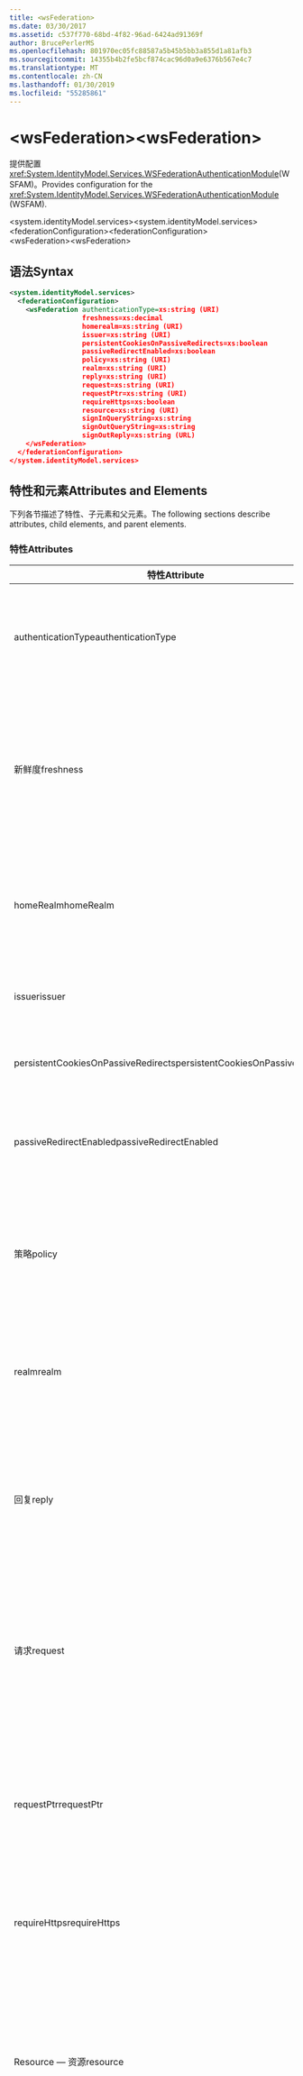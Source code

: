 ```yaml
---
title: <wsFederation>
ms.date: 03/30/2017
ms.assetid: c537f770-68bd-4f82-96ad-6424ad91369f
author: BrucePerlerMS
ms.openlocfilehash: 801970ec05fc88587a5b45b5bb3a855d1a81afb3
ms.sourcegitcommit: 14355b4b2fe5bcf874cac96d0a9e6376b567e4c7
ms.translationtype: MT
ms.contentlocale: zh-CN
ms.lasthandoff: 01/30/2019
ms.locfileid: "55285861"
---
```

# <a name="wsfederation"></a><span data-ttu-id="4065b-101">\<wsFederation></span><span class="sxs-lookup"><span data-stu-id="4065b-101">\<wsFederation></span></span>
<span data-ttu-id="4065b-102">提供配置<xref:System.IdentityModel.Services.WSFederationAuthenticationModule>(WSFAM)。</span><span class="sxs-lookup"><span data-stu-id="4065b-102">Provides configuration for the <xref:System.IdentityModel.Services.WSFederationAuthenticationModule> (WSFAM).</span></span>  
  
<span data-ttu-id="4065b-103">\<system.identityModel.services></span><span class="sxs-lookup"><span data-stu-id="4065b-103">\<system.identityModel.services></span></span>  
<span data-ttu-id="4065b-104">\<federationConfiguration></span><span class="sxs-lookup"><span data-stu-id="4065b-104">\<federationConfiguration></span></span>  
<span data-ttu-id="4065b-105">\<wsFederation></span><span class="sxs-lookup"><span data-stu-id="4065b-105">\<wsFederation></span></span>  
  
## <a name="syntax"></a><span data-ttu-id="4065b-106">语法</span><span class="sxs-lookup"><span data-stu-id="4065b-106">Syntax</span></span>  
  
```xml
<system.identityModel.services>  
  <federationConfiguration>  
    <wsFederation authenticationType=xs:string (URI)  
                  freshness=xs:decimal  
                  homerealm=xs:string (URI)  
                  issuer=xs:string (URI)  
                  persistentCookiesOnPassiveRedirects=xs:boolean  
                  passiveRedirectEnabled=xs:boolean  
                  policy=xs:string (URI)  
                  realm=xs:string (URI)  
                  reply=xs:string (URI)  
                  request=xs:string (URI)  
                  requestPtr=xs:string (URI)  
                  requireHttps=xs:boolean  
                  resource=xs:string (URI)  
                  signInQueryString=xs:string  
                  signOutQueryString=xs:string  
                  signOutReply=xs:string (URL)  
    </wsFederation>  
  </federationConfiguration>  
</system.identityModel.services>  
```  
  
## <a name="attributes-and-elements"></a><span data-ttu-id="4065b-107">特性和元素</span><span class="sxs-lookup"><span data-stu-id="4065b-107">Attributes and Elements</span></span>  
 <span data-ttu-id="4065b-108">下列各节描述了特性、子元素和父元素。</span><span class="sxs-lookup"><span data-stu-id="4065b-108">The following sections describe attributes, child elements, and parent elements.</span></span>  
  
### <a name="attributes"></a><span data-ttu-id="4065b-109">特性</span><span class="sxs-lookup"><span data-stu-id="4065b-109">Attributes</span></span>  
  
|<span data-ttu-id="4065b-110">特性</span><span class="sxs-lookup"><span data-stu-id="4065b-110">Attribute</span></span>|<span data-ttu-id="4065b-111">描述</span><span class="sxs-lookup"><span data-stu-id="4065b-111">Description</span></span>|  
|---------------|-----------------|  
|<span data-ttu-id="4065b-112">authenticationType</span><span class="sxs-lookup"><span data-stu-id="4065b-112">authenticationType</span></span>|<span data-ttu-id="4065b-113">一个认证类型的 URI。</span><span class="sxs-lookup"><span data-stu-id="4065b-113">A URI that specifies the authentication type.</span></span> <span data-ttu-id="4065b-114">设置 Ws-federation 登录请求 wauth 参数。</span><span class="sxs-lookup"><span data-stu-id="4065b-114">Sets the WS-Federation sign-in request wauth parameter.</span></span> <span data-ttu-id="4065b-115">可选。</span><span class="sxs-lookup"><span data-stu-id="4065b-115">Optional.</span></span> <span data-ttu-id="4065b-116">默认值为空字符串，指定不在请求中包括的 wauth 参数。</span><span class="sxs-lookup"><span data-stu-id="4065b-116">The default is an empty string, which specifies that the wauth parameter is not included in the request.</span></span>|  
|<span data-ttu-id="4065b-117">新鲜度</span><span class="sxs-lookup"><span data-stu-id="4065b-117">freshness</span></span>|<span data-ttu-id="4065b-118">身份验证请求所需的最大生存期（以分钟为单位）。</span><span class="sxs-lookup"><span data-stu-id="4065b-118">The desired maximum age of authentication requests, in minutes.</span></span> <span data-ttu-id="4065b-119">设置 Ws-federation 登录请求 wfresh 参数。</span><span class="sxs-lookup"><span data-stu-id="4065b-119">Sets the WS-Federation sign-in request wfresh parameter.</span></span> <span data-ttu-id="4065b-120">可选。</span><span class="sxs-lookup"><span data-stu-id="4065b-120">Optional.</span></span> <span data-ttu-id="4065b-121">默认值为零。</span><span class="sxs-lookup"><span data-stu-id="4065b-121">The default is zero.</span></span> <span data-ttu-id="4065b-122">可选。</span><span class="sxs-lookup"><span data-stu-id="4065b-122">Optional.</span></span> <span data-ttu-id="4065b-123">**警告：** 下一版本的.NET Framework 4.5`freshness`属性的类型将为`xs:string`，其默认值将为`null`。</span><span class="sxs-lookup"><span data-stu-id="4065b-123">**Warning:**  In the next release of .NET Framework 4.5, the `freshness` attribute will be of type `xs:string` and its default value will be `null`.</span></span>|  
|<span data-ttu-id="4065b-124">homeRealm</span><span class="sxs-lookup"><span data-stu-id="4065b-124">homeRealm</span></span>|<span data-ttu-id="4065b-125">要用于身份验证标识提供者 (IP) 的主领域。</span><span class="sxs-lookup"><span data-stu-id="4065b-125">The home realm of the identity provider (IP) to use for authentication.</span></span> <span data-ttu-id="4065b-126">设置 Ws-federation 登录请求 whr 参数。</span><span class="sxs-lookup"><span data-stu-id="4065b-126">Sets the WS-Federation sign-in request whr parameter.</span></span> <span data-ttu-id="4065b-127">可选。</span><span class="sxs-lookup"><span data-stu-id="4065b-127">Optional.</span></span> <span data-ttu-id="4065b-128">默认值为空字符串，指定不在请求中包括的 whr 参数。</span><span class="sxs-lookup"><span data-stu-id="4065b-128">The default is an empty string, which specifies that the whr parameter is not included in the request.</span></span>|  
|<span data-ttu-id="4065b-129">issuer</span><span class="sxs-lookup"><span data-stu-id="4065b-129">issuer</span></span>|<span data-ttu-id="4065b-130">预期的令牌颁发者的 URI。</span><span class="sxs-lookup"><span data-stu-id="4065b-130">The URI of the intended token issuer.</span></span> <span data-ttu-id="4065b-131">设置登录请求的基 URL 的 WS 联合身份验证和所需的注销请求。</span><span class="sxs-lookup"><span data-stu-id="4065b-131">Sets the base URL of WS-Federation sign-in requests and sign-out requests Required.</span></span>|  
|<span data-ttu-id="4065b-132">persistentCookiesOnPassiveRedirects</span><span class="sxs-lookup"><span data-stu-id="4065b-132">persistentCookiesOnPassiveRedirects</span></span>|<span data-ttu-id="4065b-133">指定是否在身份验证颁发永久性 cookie。</span><span class="sxs-lookup"><span data-stu-id="4065b-133">Specifies whether persistent cookies are issued on authentication.</span></span> <span data-ttu-id="4065b-134">可选。</span><span class="sxs-lookup"><span data-stu-id="4065b-134">Optional.</span></span> <span data-ttu-id="4065b-135">默认值为"false"，不发出 cookies。</span><span class="sxs-lookup"><span data-stu-id="4065b-135">The default is "false", cookies are not issued.</span></span>|  
|<span data-ttu-id="4065b-136">passiveRedirectEnabled</span><span class="sxs-lookup"><span data-stu-id="4065b-136">passiveRedirectEnabled</span></span>|<span data-ttu-id="4065b-137">指定是否启用 WSFAM 自动将未经授权的请求重定向到 STS。</span><span class="sxs-lookup"><span data-stu-id="4065b-137">Specifies whether the WSFAM is enabled to automatically redirect unauthorized requests to an STS.</span></span> <span data-ttu-id="4065b-138">可选。</span><span class="sxs-lookup"><span data-stu-id="4065b-138">Optional.</span></span> <span data-ttu-id="4065b-139">默认值为"true"，未经授权的请求自动重定向。</span><span class="sxs-lookup"><span data-stu-id="4065b-139">The default is "true", unauthorized requests are automatically redirected.</span></span>|  
|<span data-ttu-id="4065b-140">策略</span><span class="sxs-lookup"><span data-stu-id="4065b-140">policy</span></span>|<span data-ttu-id="4065b-141">指定要在登录请求中使用的相关策略的位置的 URL。</span><span class="sxs-lookup"><span data-stu-id="4065b-141">A URL that specifies the location of the relevant policy to use on sign-in requests.</span></span> <span data-ttu-id="4065b-142">默认值为一个空字符串。</span><span class="sxs-lookup"><span data-stu-id="4065b-142">The default is an empty string.</span></span> <span data-ttu-id="4065b-143">设置 Ws-federation 登录请求 wp 参数。</span><span class="sxs-lookup"><span data-stu-id="4065b-143">Sets the WS-Federation sign-in request wp parameter.</span></span> <span data-ttu-id="4065b-144">可选。</span><span class="sxs-lookup"><span data-stu-id="4065b-144">Optional.</span></span> <span data-ttu-id="4065b-145">默认值为空字符串，指定不在请求中包括的 wp 参数。</span><span class="sxs-lookup"><span data-stu-id="4065b-145">The default is an empty string, which specifies that the wp parameter is not included in the request.</span></span>|  
|<span data-ttu-id="4065b-146">realm</span><span class="sxs-lookup"><span data-stu-id="4065b-146">realm</span></span>|<span data-ttu-id="4065b-147">请求领域的 URI。</span><span class="sxs-lookup"><span data-stu-id="4065b-147">The URI of the requesting realm.</span></span> <span data-ttu-id="4065b-148">(一个 URI，标识信赖方 (RP) 对安全令牌服务 (STS)。)设置请求 wtrealm WS 联合身份验证登录请求参数。</span><span class="sxs-lookup"><span data-stu-id="4065b-148">(A URI that identifies the relying party (RP) to the security token service (STS).) Sets the request wtrealm WS-Federation sign-in request parameter.</span></span> <span data-ttu-id="4065b-149">必需。</span><span class="sxs-lookup"><span data-stu-id="4065b-149">Required.</span></span>|  
|<span data-ttu-id="4065b-150">回复</span><span class="sxs-lookup"><span data-stu-id="4065b-150">reply</span></span>|<span data-ttu-id="4065b-151">标识依赖方 (RP) 应用程序的地址的 URL 要接受来自安全标志服务 (STS) 的回复。</span><span class="sxs-lookup"><span data-stu-id="4065b-151">A URL that identifies the address at which the relying party (RP) application would like to receive replies from the Security Token Service (STS).</span></span> <span data-ttu-id="4065b-152">设置 Ws-federation 登录请求 wreply 参数。</span><span class="sxs-lookup"><span data-stu-id="4065b-152">Sets the WS-Federation sign-in request wreply parameter.</span></span> <span data-ttu-id="4065b-153">可选。</span><span class="sxs-lookup"><span data-stu-id="4065b-153">Optional.</span></span> <span data-ttu-id="4065b-154">默认值为空字符串，指定在请求中不包含 wreply 参数。</span><span class="sxs-lookup"><span data-stu-id="4065b-154">The default is an empty string, which specifies that the wreply parameter is not included in the request.</span></span>|  
|<span data-ttu-id="4065b-155">请求</span><span class="sxs-lookup"><span data-stu-id="4065b-155">request</span></span>|<span data-ttu-id="4065b-156">令牌颁发请求。</span><span class="sxs-lookup"><span data-stu-id="4065b-156">The token issuance request.</span></span> <span data-ttu-id="4065b-157">设置 Ws-federation 登录请求 wreq 参数。</span><span class="sxs-lookup"><span data-stu-id="4065b-157">Sets the WS-Federation sign-in request wreq parameter.</span></span> <span data-ttu-id="4065b-158">可选。</span><span class="sxs-lookup"><span data-stu-id="4065b-158">Optional.</span></span> <span data-ttu-id="4065b-159">默认值为空字符串，指定不在请求中包括的 wreq 参数。</span><span class="sxs-lookup"><span data-stu-id="4065b-159">The default is an empty string, which specifies that the wreq parameter is not included in the request.</span></span> <span data-ttu-id="4065b-160">在请求中不包含 wreq 或 wreqptr 参数意味着 STS 知道哪种颁发的令牌。</span><span class="sxs-lookup"><span data-stu-id="4065b-160">Not including the wreq or the wreqptr parameter in the request implies that the STS knows what kind of token to issue.</span></span>|  
|<span data-ttu-id="4065b-161">requestPtr</span><span class="sxs-lookup"><span data-stu-id="4065b-161">requestPtr</span></span>|<span data-ttu-id="4065b-162">指定的令牌颁发请求位置的 URL。</span><span class="sxs-lookup"><span data-stu-id="4065b-162">A URL that specifies the location of the token issuance request.</span></span> <span data-ttu-id="4065b-163">设置请求 wreqptr 参数。</span><span class="sxs-lookup"><span data-stu-id="4065b-163">Sets the request wreqptr parameter.</span></span> <span data-ttu-id="4065b-164">可选。</span><span class="sxs-lookup"><span data-stu-id="4065b-164">Optional.</span></span> <span data-ttu-id="4065b-165">默认值为空字符串，指定不在请求中包括的 wreqptr 参数。</span><span class="sxs-lookup"><span data-stu-id="4065b-165">The default is an empty string, which specifies that the wreqptr parameter is not included in the request.</span></span> <span data-ttu-id="4065b-166">在请求中不包含 wreq 或 wreqptr 参数意味着 STS 知道哪种颁发的令牌。</span><span class="sxs-lookup"><span data-stu-id="4065b-166">Not including the wreq or the wreqptr parameter in the request implies that the STS knows what kind of token to issue.</span></span>|  
|<span data-ttu-id="4065b-167">requireHttps</span><span class="sxs-lookup"><span data-stu-id="4065b-167">requireHttps</span></span>|<span data-ttu-id="4065b-168">指定与安全令牌服务 (STS) 的通信是否必须使用 HTTPS 协议。</span><span class="sxs-lookup"><span data-stu-id="4065b-168">Specifies whether communication with the security token service (STS) must use HTTPS protocol.</span></span> <span data-ttu-id="4065b-169">可选。</span><span class="sxs-lookup"><span data-stu-id="4065b-169">Optional.</span></span> <span data-ttu-id="4065b-170">默认值为"true"，则必须使用 HTTPS。</span><span class="sxs-lookup"><span data-stu-id="4065b-170">The default is "true", HTTPS must be used.</span></span>|  
|<span data-ttu-id="4065b-171">Resource — 资源</span><span class="sxs-lookup"><span data-stu-id="4065b-171">resource</span></span>|<span data-ttu-id="4065b-172">标识访问的资源、依赖方 (RP)和对安全标志服务 (STS) 的 URI。</span><span class="sxs-lookup"><span data-stu-id="4065b-172">A URI that identifies the resource being accessed, the relying party (RP), to the to the security token service (STS).</span></span> <span data-ttu-id="4065b-173">可选。</span><span class="sxs-lookup"><span data-stu-id="4065b-173">Optional.</span></span> <span data-ttu-id="4065b-174">设置 Ws-federation 登录请求 wres 参数。</span><span class="sxs-lookup"><span data-stu-id="4065b-174">Sets the WS-Federation sign-in request wres parameter.</span></span> <span data-ttu-id="4065b-175">可选。</span><span class="sxs-lookup"><span data-stu-id="4065b-175">Optional.</span></span> <span data-ttu-id="4065b-176">默认值为空字符串，指定不在请求中包括的 wres 参数。</span><span class="sxs-lookup"><span data-stu-id="4065b-176">The default is an empty string, which specifies that the wres parameter is not included in the request.</span></span> <span data-ttu-id="4065b-177">**注意：** wres 是旧的参数。</span><span class="sxs-lookup"><span data-stu-id="4065b-177">**Note:**  wres is a legacy parameter.</span></span> <span data-ttu-id="4065b-178">指定`realm`属性以改为使用的 wtrealm 参数。</span><span class="sxs-lookup"><span data-stu-id="4065b-178">Specify the `realm` attribute to use the wtrealm parameter instead.</span></span>|  
|<span data-ttu-id="4065b-179">signInQueryString</span><span class="sxs-lookup"><span data-stu-id="4065b-179">signInQueryString</span></span>|<span data-ttu-id="4065b-180">提供了一个可扩展点来 WS 联合身份验证登录请求 URL 中指定应用程序定义查询参数。</span><span class="sxs-lookup"><span data-stu-id="4065b-180">Provides an extensibility point to specify application defined query parameters in the WS-Federation sign-in request URL.</span></span> <span data-ttu-id="4065b-181">可选。</span><span class="sxs-lookup"><span data-stu-id="4065b-181">Optional.</span></span> <span data-ttu-id="4065b-182">默认值为空字符串，指定应在请求中包含任何其他参数。</span><span class="sxs-lookup"><span data-stu-id="4065b-182">The default is an empty string, which specifies that no additional parameters should be included in the request.</span></span> <span data-ttu-id="4065b-183">参数被指定为使用以下形式的查询字符串片段： `"param1=value1&param2=value2&param3=value3"` ，依此类推。</span><span class="sxs-lookup"><span data-stu-id="4065b-183">The parameters are specified as a query string fragment using the following form: `"param1=value1&param2=value2&param3=value3"` and so on.</span></span> <span data-ttu-id="4065b-184">**注意：** 在配置文件 &"必须使用它的实体引用，指定查询字符串中的字符`&`。</span><span class="sxs-lookup"><span data-stu-id="4065b-184">**Note:**  In a configuration file the ‘&" character in the query string must be specified using its entity reference, `&`.</span></span>|  
|<span data-ttu-id="4065b-185">signOutQueryString</span><span class="sxs-lookup"><span data-stu-id="4065b-185">signOutQueryString</span></span>|<span data-ttu-id="4065b-186">提供了一个可扩展点来 WS 联合身份验证登录请求 URL 中指定应用程序定义查询参数。</span><span class="sxs-lookup"><span data-stu-id="4065b-186">Provides an extensibility point to specify application defined query parameters in the WS-Federation sign-in request URL.</span></span> <span data-ttu-id="4065b-187">可选。</span><span class="sxs-lookup"><span data-stu-id="4065b-187">Optional.</span></span> <span data-ttu-id="4065b-188">默认值为空字符串，指定应在请求中包含任何其他参数。</span><span class="sxs-lookup"><span data-stu-id="4065b-188">The default is an empty string, which specifies that no additional parameters should be included in the request.</span></span> <span data-ttu-id="4065b-189">参数被指定为使用以下形式的查询字符串片段： `"param1=value1&param2=value2&param3=value3"` ，依此类推。</span><span class="sxs-lookup"><span data-stu-id="4065b-189">The parameters are specified as a query string fragment using the following form: `"param1=value1&param2=value2&param3=value3"` and so on.</span></span> <span data-ttu-id="4065b-190">**注意：** 在配置文件 &"必须使用它的实体引用，指定查询字符串中的字符`&`。</span><span class="sxs-lookup"><span data-stu-id="4065b-190">**Note:**  In a configuration file the ‘&" character in the query string must be specified using its entity reference, `&`.</span></span>|  
|<span data-ttu-id="4065b-191">signOutReply</span><span class="sxs-lookup"><span data-stu-id="4065b-191">signOutReply</span></span>|<span data-ttu-id="4065b-192">在被动注销通过 WS 联合身份验证协议中指定的客户端应被重定向到由安全令牌服务 (STS) 的 URL。</span><span class="sxs-lookup"><span data-stu-id="4065b-192">Specifies the URL to which the client should be redirected by the security token service (STS) during passive sign-out through the WS-Federation protocol.</span></span> <span data-ttu-id="4065b-193">设置 WS 联合身份验证注销请求中的 wreply 参数。</span><span class="sxs-lookup"><span data-stu-id="4065b-193">Sets the wreply parameter on a WS-Federation sign-out request.</span></span> <span data-ttu-id="4065b-194">可选。</span><span class="sxs-lookup"><span data-stu-id="4065b-194">Optional.</span></span> <span data-ttu-id="4065b-195">默认值为空字符串，指定应在请求中包含任何其他参数。</span><span class="sxs-lookup"><span data-stu-id="4065b-195">The default is an empty string, which specifies that no additional parameters should be included in the request.</span></span>|  
  
### <a name="child-elements"></a><span data-ttu-id="4065b-196">子元素</span><span class="sxs-lookup"><span data-stu-id="4065b-196">Child Elements</span></span>  
 <span data-ttu-id="4065b-197">无</span><span class="sxs-lookup"><span data-stu-id="4065b-197">None</span></span>  
  
### <a name="parent-elements"></a><span data-ttu-id="4065b-198">父元素</span><span class="sxs-lookup"><span data-stu-id="4065b-198">Parent Elements</span></span>  
  
|<span data-ttu-id="4065b-199">元素</span><span class="sxs-lookup"><span data-stu-id="4065b-199">Element</span></span>|<span data-ttu-id="4065b-200">描述</span><span class="sxs-lookup"><span data-stu-id="4065b-200">Description</span></span>|  
|-------------|-----------------|  
|[<span data-ttu-id="4065b-201">\<federationConfiguration></span><span class="sxs-lookup"><span data-stu-id="4065b-201">\<federationConfiguration></span></span>](../../../../../docs/framework/configure-apps/file-schema/windows-identity-foundation/federationconfiguration.md)|<span data-ttu-id="4065b-202">包含配置的设置<xref:System.IdentityModel.Services.WSFederationAuthenticationModule>(WSFAM) 和<xref:System.IdentityModel.Services.SessionAuthenticationModule>(SAM)。</span><span class="sxs-lookup"><span data-stu-id="4065b-202">Contains the settings that configure the <xref:System.IdentityModel.Services.WSFederationAuthenticationModule> (WSFAM) and the <xref:System.IdentityModel.Services.SessionAuthenticationModule> (SAM).</span></span>|  
  
## <a name="remarks"></a><span data-ttu-id="4065b-203">备注</span><span class="sxs-lookup"><span data-stu-id="4065b-203">Remarks</span></span>  
 <span data-ttu-id="4065b-204">可以使用`<wsFederation>`元素的 WSFAM 配置默认 WS 联合身份验证参数设置和默认行为。</span><span class="sxs-lookup"><span data-stu-id="4065b-204">You can use the `<wsFederation>` element to configure default WS-Federation parameter settings and default behavior for the WSFAM.</span></span> <span data-ttu-id="4065b-205">WS 联合身份验证下定义的参数设置`<wsFederation>`元素设置等效属性公开的<xref:System.IdentityModel.Services.WSFederationAuthenticationModule>类。</span><span class="sxs-lookup"><span data-stu-id="4065b-205">WS-Federation parameter settings defined under the `<wsFederation>` element set equivalent properties exposed by the <xref:System.IdentityModel.Services.WSFederationAuthenticationModule> class.</span></span> <span data-ttu-id="4065b-206">这些属性中保持不变 wsfam 颁发的每个请求。</span><span class="sxs-lookup"><span data-stu-id="4065b-206">These properties remain the same for every request issued by the WSFAM.</span></span> <span data-ttu-id="4065b-207">您可以通过添加 WSFAM; 公开事件的事件处理程序处理请求的过程动态更改的 WS 联合身份验证参数例如，<xref:System.IdentityModel.Services.WSFederationAuthenticationModule.RedirectingToIdentityProvider>事件。</span><span class="sxs-lookup"><span data-stu-id="4065b-207">You can change the WS-Federation parameters dynamically during request processing by adding event handlers for the events exposed by WSFAM; for example, the <xref:System.IdentityModel.Services.WSFederationAuthenticationModule.RedirectingToIdentityProvider> event.</span></span> <span data-ttu-id="4065b-208">有关详细信息，请参阅的文档<xref:System.IdentityModel.Services.WSFederationAuthenticationModule>类。</span><span class="sxs-lookup"><span data-stu-id="4065b-208">For more information, see the documentation for the <xref:System.IdentityModel.Services.WSFederationAuthenticationModule> class.</span></span>  
  
 <span data-ttu-id="4065b-209">`<wsFederation>`元素表示由<xref:System.IdentityModel.Services.Configuration.WSFederationElement>类。</span><span class="sxs-lookup"><span data-stu-id="4065b-209">The `<wsFederation>` element is represented by the <xref:System.IdentityModel.Services.Configuration.WSFederationElement> class.</span></span> <span data-ttu-id="4065b-210">表示配置对象本身<xref:System.IdentityModel.Services.Configuration.WsFederationConfiguration>类。</span><span class="sxs-lookup"><span data-stu-id="4065b-210">The configuration object itself is represented by the <xref:System.IdentityModel.Services.Configuration.WsFederationConfiguration> class.</span></span> <span data-ttu-id="4065b-211">单个<xref:System.IdentityModel.Services.Configuration.WsFederationConfiguration>上设置实例<xref:System.IdentityModel.Services.Configuration.FederationConfiguration>对象，它通过访问<xref:System.IdentityModel.Services.FederatedAuthentication.FederationConfiguration%2A?displayProperty=nameWithType>属性，并提供 WSFAM 的配置。</span><span class="sxs-lookup"><span data-stu-id="4065b-211">A single <xref:System.IdentityModel.Services.Configuration.WsFederationConfiguration> instance is set on the <xref:System.IdentityModel.Services.Configuration.FederationConfiguration> object that is accessed through the <xref:System.IdentityModel.Services.FederatedAuthentication.FederationConfiguration%2A?displayProperty=nameWithType> property and provides configuration for the WSFAM.</span></span>  
  
## <a name="example"></a><span data-ttu-id="4065b-212">示例</span><span class="sxs-lookup"><span data-stu-id="4065b-212">Example</span></span>  
 <span data-ttu-id="4065b-213">下面的 XML 演示`<wsFederation>`指定 WSFAM 设置的元素。</span><span class="sxs-lookup"><span data-stu-id="4065b-213">The following XML shows a `<wsFederation>` element that specifies settings for the WSFAM.</span></span>  
  
> [!WARNING]
>  <span data-ttu-id="4065b-214">在此示例中，WSFAM 不需要使用 HTTPS。</span><span class="sxs-lookup"><span data-stu-id="4065b-214">In this example, the WSFAM is not required to use HTTPS.</span></span> <span data-ttu-id="4065b-215">这是因为`requireHttps`特性，可以在`<wsFederation>`元素设置`false`。</span><span class="sxs-lookup"><span data-stu-id="4065b-215">This is because the `requireHttps` attribute on the `<wsFederation>` element is set `false`.</span></span> <span data-ttu-id="4065b-216">对于大多数生产环境不被建议此设置，因为其可能存在安全风险。</span><span class="sxs-lookup"><span data-stu-id="4065b-216">This setting is not recommended for most production environments as it may present a security risk.</span></span>  
  
```xml
<wsFederation passiveRedirectEnabled="true"   
              issuer="http://localhost:15839/wsFederationSTS/Issue"   
              realm="http://localhost:50969/"   
              reply="http://localhost:50969/"   
              requireHttps="false"   
              signOutReply="http://localhost:50969/SignedOutPage.html"   
              signOutQueryString="Param1=value2&Param2=value2"   
              persistentCookiesOnPassiveRedirects="true" />
```  
  
## <a name="see-also"></a><span data-ttu-id="4065b-217">请参阅</span><span class="sxs-lookup"><span data-stu-id="4065b-217">See also</span></span>
- <xref:System.IdentityModel.Services.WSFederationAuthenticationModule>
- <xref:System.IdentityModel.Services.FederatedAuthentication.FederationConfiguration%2A?displayProperty=nameWithType>
